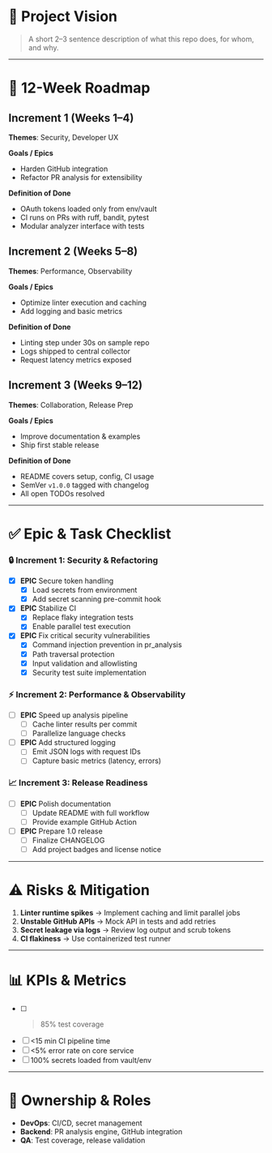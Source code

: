 # 🔩 Project Vision

> A short 2–3 sentence description of what this repo does, for whom, and why.

---

# 📅 12-Week Roadmap

## Increment 1 (Weeks 1–4)

**Themes**: Security, Developer UX

**Goals / Epics**
- Harden GitHub integration
- Refactor PR analysis for extensibility

**Definition of Done**
- OAuth tokens loaded only from env/vault
- CI runs on PRs with ruff, bandit, pytest
- Modular analyzer interface with tests

## Increment 2 (Weeks 5–8)

**Themes**: Performance, Observability

**Goals / Epics**
- Optimize linter execution and caching
- Add logging and basic metrics

**Definition of Done**
- Linting step under 30s on sample repo
- Logs shipped to central collector
- Request latency metrics exposed

## Increment 3 (Weeks 9–12)

**Themes**: Collaboration, Release Prep

**Goals / Epics**
- Improve documentation & examples
- Ship first stable release

**Definition of Done**
- README covers setup, config, CI usage
- SemVer `v1.0.0` tagged with changelog
- All open TODOs resolved

---

# ✅ Epic & Task Checklist

### 🔒 Increment 1: Security & Refactoring
- [x] **EPIC** Secure token handling
  - [x] Load secrets from environment
  - [x] Add secret scanning pre-commit hook
- [x] **EPIC** Stabilize CI
  - [x] Replace flaky integration tests
  - [x] Enable parallel test execution
- [x] **EPIC** Fix critical security vulnerabilities
  - [x] Command injection prevention in pr_analysis
  - [x] Path traversal protection
  - [x] Input validation and allowlisting
  - [x] Security test suite implementation

### ⚡️ Increment 2: Performance & Observability
- [ ] **EPIC** Speed up analysis pipeline
  - [ ] Cache linter results per commit
  - [ ] Parallelize language checks
- [ ] **EPIC** Add structured logging
  - [ ] Emit JSON logs with request IDs
  - [ ] Capture basic metrics (latency, errors)

### 📈 Increment 3: Release Readiness
- [ ] **EPIC** Polish documentation
  - [ ] Update README with full workflow
  - [ ] Provide example GitHub Action
- [ ] **EPIC** Prepare 1.0 release
  - [ ] Finalize CHANGELOG
  - [ ] Add project badges and license notice

---

# ⚠️ Risks & Mitigation

1. **Linter runtime spikes** → Implement caching and limit parallel jobs
2. **Unstable GitHub APIs** → Mock API in tests and add retries
3. **Secret leakage via logs** → Review log output and scrub tokens
4. **CI flakiness** → Use containerized test runner

---

# 📊 KPIs & Metrics

- [ ] >85% test coverage
- [ ] <15 min CI pipeline time
- [ ] <5% error rate on core service
- [ ] 100% secrets loaded from vault/env

---

# 👥 Ownership & Roles

- **DevOps**: CI/CD, secret management
- **Backend**: PR analysis engine, GitHub integration
- **QA**: Test coverage, release validation
